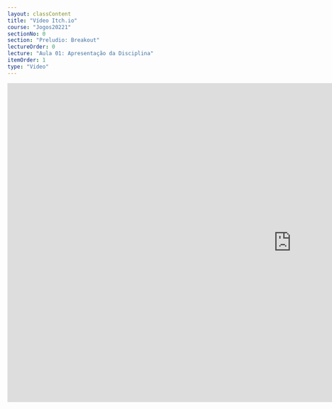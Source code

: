 ```yaml
---
layout: classContent
title: "Vídeo Itch.io"
course: "Jogos20221"
sectionNo: 0
section: "Preludio: Breakout"
lectureOrder: 0
lecture: "Aula 01: Apresentação da Disciplina"
itemOrder: 1
type: "Video"
---
```


<iframe
src="https://player.vimeo.com/video/513863654?badge=0&amp;autopause=0&amp;player_id=0&amp;app_id=58479&amp;h=d22d9113f6"
width="1280" height="720" frameborder="0" allow="autoplay; fullscreen;
picture-in-picture" allowfullscreen title="Itch.io"></iframe>
